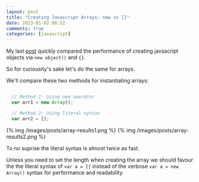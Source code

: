 ```yaml
---
layout: post
title: "Creating Javascript Arrays: new vs []"
date: 2013-01-02 08:52
comments: true
categories: [javascript]
---
```


My last [post](/blog/2013/01/02/creating-javascript-objects/) quickly compared the performance
of creating javsacript objects via ``new object()`` and `{}`.

So for curiousity's sake let's do the same for arrays.

We'll compare these two methods for instantiating arrays:
```javascript

  // Method 1: Using new operator
  var arr1 = new Array();

  // Method 2: Using literal syntax
  var arr2 = [];
```

{% img /images/posts/array-results1.png %}
{% img /images/posts/array-results2.png %}

To no suprise the literal syntax is almost twice as fast.

Unless you need to set the length when creating the array we should favour 
the the literal syntax of ``var a = []`` instead of the verbose ``var a = new Array()``
syntax for performance and readability.


